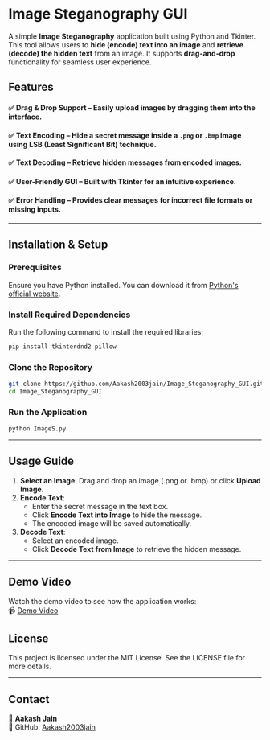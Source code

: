# Image Steganography GUI

A simple **Image Steganography** application built using Python and Tkinter. This tool allows users to **hide (encode) text into an image** and **retrieve (decode) the hidden text** from an image. It supports **drag-and-drop** functionality for seamless user experience.

## Features

#### ✅ **Drag & Drop Support** – Easily upload images by dragging them into the interface.
#### ✅ **Text Encoding** – Hide a secret message inside a `.png` or `.bmp` image using LSB (Least Significant Bit) technique.
#### ✅ **Text Decoding** – Retrieve hidden messages from encoded images.
#### ✅ **User-Friendly GUI** – Built with Tkinter for an intuitive experience.
#### ✅ **Error Handling** – Provides clear messages for incorrect file formats or missing inputs.

---

## Installation & Setup

### Prerequisites
Ensure you have Python installed. You can download it from [Python's official website](https://www.python.org/downloads/).

### Install Required Dependencies
Run the following command to install the required libraries:

```sh
pip install tkinterdnd2 pillow
```

### Clone the Repository
```sh
git clone https://github.com/Aakash2003jain/Image_Steganography_GUI.git
cd Image_Steganography_GUI
```

### Run the Application
```sh
python ImageS.py
```

---

## Usage Guide

1. **Select an Image**: Drag and drop an image (.png or .bmp) or click **Upload Image**.
2. **Encode Text**:
   - Enter the secret message in the text box.
   - Click **Encode Text into Image** to hide the message.
   - The encoded image will be saved automatically.
3. **Decode Text**:
   - Select an encoded image.
   - Click **Decode Text from Image** to retrieve the hidden message.

---

## Demo Video
Watch the demo video to see how the application works:  
📹 [Demo Video](https://raw.githubusercontent.com/Aakash2003jain/Image_Steganography_GUI/main/demo.mp4)

## License
   This project is licensed under the MIT License. See the LICENSE file for more details.

---


## Contact
👤 **Aakash Jain**  
🔗 GitHub: [Aakash2003jain](https://github.com/Aakash2003jain)
